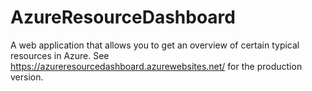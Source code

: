 # AzureResourceDashboard
A web application that allows you to get an overview of certain typical resources in Azure.
See https://azureresourcedashboard.azurewebsites.net/ for the production version.